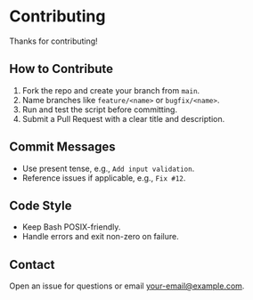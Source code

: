 # Contributing

Thanks for contributing!

## How to Contribute
1. Fork the repo and create your branch from `main`.
2. Name branches like `feature/<name>` or `bugfix/<name>`.
3. Run and test the script before committing.
4. Submit a Pull Request with a clear title and description.

## Commit Messages
- Use present tense, e.g., `Add input validation`.
- Reference issues if applicable, e.g., `Fix #12`.

## Code Style
- Keep Bash POSIX-friendly.
- Handle errors and exit non-zero on failure.

## Contact
Open an issue for questions or email <your-email@example.com>.
